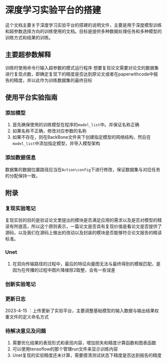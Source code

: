 # 深度学习实验平台的搭建
这个文档主要关于深度学习实验平台的搭建的说明文件，主要是用于深度模型训练和超参数选择方向的训练使用的文档。目标是提供多种数据处理任务和多种模型的训练方式和结果的训练。

## 主要超参数解释
训练时使用命令行输入超参数的模式运行程序
想要复现论文需要对论文的数据集进行复现点数，即确定复现下的精度是否达到原论文或者在paperwithcode中报告的精度，并以此作为训练数据集的最终目标

## 使用平台实验指南
### 添加模型
1. 首先确保使用的训练模型在程序的`model_list`中。并保证名称正确
2. 如果名称不正确，修改对应参数的名称
3. 如果不存在，则在BackBone文件夹下创建指定模型的网络结构，然后在`model_list`中添加指定模型，并导入模型架构

### 添加数据信息
数据集的数据位置路径应当在`Action\config`下进行修改，保证数据集与对应任务的分配保持一致。

## 附录

### 复现实验笔记

复现实验的目的是验证论文里提出的模块是否满足应用的需求以及是否对模型的精读有所提高，所以这个原则表示，一篇论文是否具有复现价值是看论文是否提供了源码，以及我们在源码上做出的改动以及封装的模块是否能够符合论文报告的精读标准。

### Unet
1. 在双向传输路径的过程中，最后的特征向量图无法与最终得到的模板匹配，是因为在传播的过程中图片降维除2取整，会有一些误差 

### 创新实验笔记

### 更新日志
2023-4-15 ：上传更新了实验平台，主要调整基础模型的输入数据与输出结果权重文件的定义命名方式

### 待解决意见及问题
1. 需要优化结果的表现形式和表现内容，增加损失和精度计算函数和图表函数
2. 可以使用tensoflow的那个管理run文件来显示训练内容
3. Unet复现的实验精度还未计算，需要摸清测试状态下精度是否达到报告的精度
